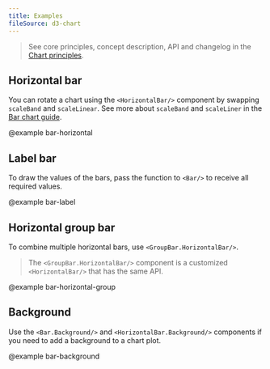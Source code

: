 ```yaml
---
title: Examples
fileSource: d3-chart
---
```


> See core principles, concept description, API and changelog in the [Chart principles](/data-display/d3-chart/).

## Horizontal bar

You can rotate a chart using the `<HorizontalBar/>` component by swapping `scaleBand` and `scaleLinear`. See more about `scaleBand` and `scaleLiner` in the [Bar chart guide](/data-display/bar-chart/bar-chart-d3-code/#addc35).

@example bar-horizontal

## Label bar

To draw the values of the bars, pass the function to `<Bar/>` to receive all required values.

@example bar-label

## Horizontal group bar

To combine multiple horizontal bars, use `<GroupBar.HorizontalBar/>`.

> The `<GroupBar.HorizontalBar/>` component is a customized `<HorizontalBar/>` that has the same API.

@example bar-horizontal-group

## Background

Use the `<Bar.Background/>` and `<HorizontalBar.Background/>` components if you need to add a background to a chart plot.

@example bar-background
